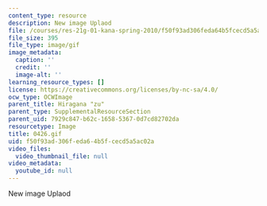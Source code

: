 ```yaml
---
content_type: resource
description: New image Uplaod
file: /courses/res-21g-01-kana-spring-2010/f50f93ad306feda64b5fcecd5a5ac02a_0426.gif
file_size: 395
file_type: image/gif
image_metadata:
  caption: ''
  credit: ''
  image-alt: ''
learning_resource_types: []
license: https://creativecommons.org/licenses/by-nc-sa/4.0/
ocw_type: OCWImage
parent_title: Hiragana "zu"
parent_type: SupplementalResourceSection
parent_uid: 7929c847-b62c-1658-5367-0d7cd82702da
resourcetype: Image
title: 0426.gif
uid: f50f93ad-306f-eda6-4b5f-cecd5a5ac02a
video_files:
  video_thumbnail_file: null
video_metadata:
  youtube_id: null
---
```

New image Uplaod